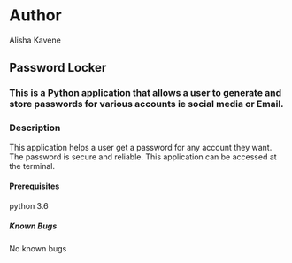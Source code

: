 # Author
Alisha Kavene
## Password Locker
### This is a Python application that allows a user to generate and store passwords for various accounts ie social media or Email.
### Description
This application helps a user get a password for any account they want. The password is secure and reliable. This application can be accessed at the terminal.
#### Prerequisites
python 3.6
##### Known Bugs
No known bugs
